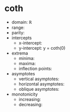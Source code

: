 # coth

- domain: ℝ
- range: 
- parity: 
- intercepts
  - x-intercept: 
  - y-intercept: y = coth(0)
- extrema
  - minima: 
  - maxima: 
  - inflection points: 
- asymptotes
  - vertical asymptotes: 
  - horizontal asymptotes: 
  - oblique asymptotes: 
- monotonicity
  - increasing: 
  - decreasing: 

